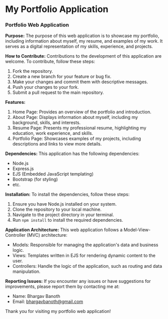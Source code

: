 # My Portfolio Application
### Portfolio Web Application

**Purpose:**
The purpose of this web application is to showcase my portfolio, including information about myself, my resume, and examples of my work. It serves as a digital representation of my skills, experience, and projects.

**How to Contribute:**
Contributions to the development of this application are welcome. To contribute, follow these steps:
1. Fork the repository.
2. Create a new branch for your feature or bug fix.
3. Make your changes and commit them with descriptive messages.
4. Push your changes to your fork.
5. Submit a pull request to the main repository.

**Features:**
1. Home Page: Provides an overview of the portfolio and introduction.
2. About Page: Displays information about myself, including my background, skills, and interests.
3. Resume Page: Presents my professional resume, highlighting my education, work experience, and skills.
4. Portfolio Page: Showcases examples of my projects, including descriptions and links to view more details.

**Dependencies:**
This application has the following dependencies:
- Node.js
- Express.js
- EJS (Embedded JavaScript templating)
- Bootstrap (for styling)
- etc.

**Installation:**
To install the dependencies, follow these steps:
1. Ensure you have Node.js installed on your system.
2. Clone the repository to your local machine.
3. Navigate to the project directory in your terminal.
4. Run `npm install` to install the required dependencies.

**Application Architecture:**
This web application follows a Model-View-Controller (MVC) architecture:
- Models: Responsible for managing the application's data and business logic.
- Views: Templates written in EJS for rendering dynamic content to the user.
- Controllers: Handle the logic of the application, such as routing and data manipulation.

**Reporting Issues:**
If you encounter any issues or have suggestions for improvements, please report them by contacting me at:
- Name: Bhargav Banoth
- Email: bhargavbanoth@gmail.com

Thank you for visiting my portfolio web application!
